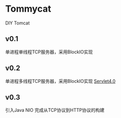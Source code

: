# Tommycat
DIY Tomcat
## v0.1
单进程单线程TCP服务器，采用BlockIO实现
## v0.2
单进程多线程TCP服务器，采用BlockIO实现
[Servlet4.0](https://download.oracle.com/otn-pub/jcp/servlet-4-final-eval-spec/servlet-4_0_FINAL.pdf?AuthParam=1558158776_6997b8f010917c4075cbe2b3c2437977)
## v0.3
引入Java NIO
完成从TCP协议到HTTP协议的构建